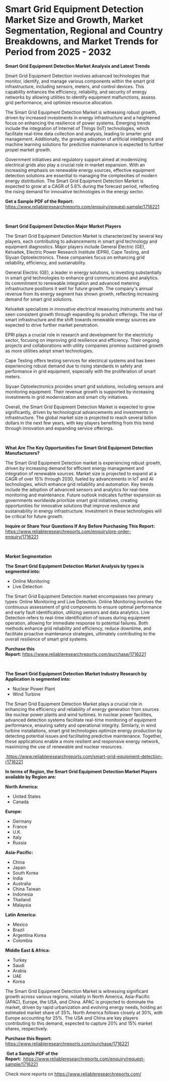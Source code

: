 <p><h1>Smart Grid Equipment Detection Market Size and Growth, Market Segmentation, Regional and Country Breakdowns, and Market Trends for Period from 2025 -  2032</h1></p><p><strong>Smart Grid Equipment Detection Market Analysis and Latest Trends</strong></p>
<p><p>Smart Grid Equipment Detection involves advanced technologies that monitor, identify, and manage various components within the smart grid infrastructure, including sensors, meters, and control devices. This capability enhances the efficiency, reliability, and security of energy networks by allowing utilities to identify equipment malfunctions, assess grid performance, and optimize resource allocation.</p><p>The Smart Grid Equipment Detection Market is witnessing robust growth, driven by increased investments in energy infrastructure and a heightened focus on enhancing the resilience of power systems. Emerging trends include the integration of Internet of Things (IoT) technologies, which facilitate real-time data collection and analysis, leading to smarter grid management. Additionally, the growing adoption of artificial intelligence and machine learning solutions for predictive maintenance is expected to further propel market growth.</p><p>Government initiatives and regulatory support aimed at modernizing electrical grids also play a crucial role in market expansion. With an increasing emphasis on renewable energy sources, effective equipment detection solutions are essential to managing the complexities of modern energy distribution. The Smart Grid Equipment Detection Market is expected to grow at a CAGR of 5.6% during the forecast period, reflecting the rising demand for innovative technologies in the energy sector.</p></p>
<p><strong>Get a Sample PDF of the Report:&nbsp;</strong> <a href="https://www.reliableresearchreports.com/enquiry/request-sample/1716221?utm_campaign=2743&utm_medium=2&utm_source=Github&utm_content=ia&utm_term=28032025&utm_id=smart-grid-equipment-detection">https://www.reliableresearchreports.com/enquiry/request-sample/1716221</a></p>
<p>&nbsp;</p>
<p><strong>Smart Grid Equipment Detection Major Market Players</strong></p>
<p><p>The Smart Grid Equipment Detection Market is characterized by several key players, each contributing to advancements in smart grid technology and equipment diagnostics. Major players include General Electric (GE), Kelvaitek, Electric Power Research Institute (EPRI), Cape Testing, and Siyuan Optoelectronics. These companies focus on enhancing grid reliability, efficiency, and sustainability.</p><p>General Electric (GE), a leader in energy solutions, is investing substantially in smart grid technologies to enhance grid communications and analytics. Its commitment to renewable integration and advanced metering infrastructure positions it well for future growth. The company's annual revenue from its energy segment has shown growth, reflecting increasing demand for smart grid solutions.</p><p>Kelvaitek specializes in innovative electrical measuring instruments and has seen consistent growth through expanding its product offerings. The rise of smart infrastructure and the shift towards renewable energy sources are expected to drive further market penetration.</p><p>EPRI plays a crucial role in research and development for the electricity sector, focusing on improving grid resilience and efficiency. Their ongoing projects and collaborations with utility companies promise sustained growth as more utilities adopt smart technologies.</p><p>Cape Testing offers testing services for electrical systems and has been experiencing robust demand due to rising standards in safety and performance in grid equipment, especially with the proliferation of smart meters.</p><p>Siyuan Optoelectronics provides smart grid solutions, including sensors and monitoring equipment. Their revenue growth is supported by increasing investments in grid modernization and smart city initiatives.</p><p>Overall, the Smart Grid Equipment Detection Market is expected to grow significantly, driven by technological advancements and investments in infrastructure. The global market size is projected to reach several billion dollars in the next few years, with key players benefiting from this trend through innovation and expanding service offerings.</p></p>
<p>&nbsp;</p>
<p><strong>What Are The Key Opportunities For Smart Grid Equipment Detection Manufacturers?</strong></p>
<p><p>The Smart Grid Equipment Detection market is experiencing robust growth, driven by increasing demand for efficient energy management and integration of renewable sources. Market size is projected to expand at a CAGR of over 15% through 2030, fueled by advancements in IoT and AI technologies, which enhance grid reliability and automation. Key trends include the adoption of advanced sensors and analytics for real-time monitoring and maintenance. Future outlook indicates further expansion as governments worldwide prioritize smart grid initiatives, creating opportunities for innovative solutions that improve resilience and sustainability in energy infrastructure. Investment in these technologies will be critical for future growth.</p></p>
<p><strong>Inquire or Share Your Questions If Any Before Purchasing This Report:</strong> <a href="https://www.reliableresearchreports.com/enquiry/pre-order-enquiry/1716221?utm_campaign=2743&utm_medium=2&utm_source=Github&utm_content=ia&utm_term=28032025&utm_id=smart-grid-equipment-detection">https://www.reliableresearchreports.com/enquiry/pre-order-enquiry/1716221</a></p>
<p>&nbsp;</p>
<p><strong>Market Segmentation</strong></p>
<p><strong>The Smart Grid Equipment Detection Market Analysis by types is segmented into:</strong></p>
<p><ul><li>Online Monitoring</li><li>Live Detection</li></ul></p>
<p><p>The Smart Grid Equipment Detection market encompasses two primary types: Online Monitoring and Live Detection. Online Monitoring involves the continuous assessment of grid components to ensure optimal performance and early fault identification, utilizing sensors and data analytics. Live Detection refers to real-time identification of issues during equipment operation, allowing for immediate response to potential failures. Both methods enhance grid reliability and efficiency, reduce downtime, and facilitate proactive maintenance strategies, ultimately contributing to the overall resilience of smart grid systems.</p></p>
<p><strong>Purchase this Report:&nbsp;</strong><a href="https://www.reliableresearchreports.com/purchase/1716221?utm_campaign=2743&utm_medium=2&utm_source=Github&utm_content=ia&utm_term=28032025&utm_id=smart-grid-equipment-detection">https://www.reliableresearchreports.com/purchase/1716221</a></p>
<p>&nbsp;</p>
<p><strong>The Smart Grid Equipment Detection Market Industry Research by Application is segmented into:</strong></p>
<p><ul><li>Nuclear Power Plant</li><li>Wind Turbine</li></ul></p>
<p><p>The Smart Grid Equipment Detection Market plays a crucial role in enhancing the efficiency and reliability of energy generation from sources like nuclear power plants and wind turbines. In nuclear power facilities, advanced detection systems facilitate real-time monitoring of equipment performance, ensuring safety and operational integrity. Similarly, in wind turbine installations, smart grid technologies optimize energy production by detecting potential issues and facilitating predictive maintenance. Together, these applications enable a more resilient and responsive energy network, maximizing the use of renewable and nuclear resources.</p></p>
<p><a href="https://www.reliableresearchreports.com/smart-grid-equipment-detection-r1716221?utm_campaign=2743&utm_medium=2&utm_source=Github&utm_content=ia&utm_term=28032025&utm_id=smart-grid-equipment-detection">&nbsp;https://www.reliableresearchreports.com/smart-grid-equipment-detection-r1716221</a></p>
<p><strong>In terms of Region, the Smart Grid Equipment Detection Market Players available by Region are:</strong></p>
<p>
    <p> <strong> North America: </strong>
        <ul>
            <li>United States</li>
            <li>Canada</li>
        </ul>
        </p> 
    <p> <strong> Europe: </strong>
        <ul>
            <li>Germany</li>
            <li>France</li>
            <li>U.K.</li>
            <li>Italy</li>
            <li>Russia</li>
        </ul>
        </p> 
    <p> <strong> Asia-Pacific: </strong>
        <ul>
            <li>China</li>
            <li>Japan</li>
            <li>South Korea</li>
            <li>India</li>
            <li>Australia</li>
            <li>China Taiwan</li>
            <li>Indonesia</li>
            <li>Thailand</li>
            <li>Malaysia</li>
        </ul>
        </p> 
    <p> <strong> Latin America: </strong>
        <ul>
            <li>Mexico</li>
            <li>Brazil</li>
            <li>Argentina Korea</li>
            <li>Colombia</li>
        </ul>
        </p> 
    <p> <strong> Middle East & Africa: </strong>
        <ul>
            <li>Turkey</li>
            <li>Saudi</li>
            <li>Arabia</li>
            <li>UAE</li>
            <li>Korea</li>
        </ul>
    </p>
    </p>
<p><p>The Smart Grid Equipment Detection Market is witnessing significant growth across various regions, notably in North America, Asia-Pacific (APAC), Europe, the USA, and China. APAC is projected to dominate the market, driven by rapid urbanization and evolving energy needs, holding an estimated market share of 35%. North America follows closely at 30%, with Europe accounting for 25%. The USA and China are key players contributing to this demand, expected to capture 20% and 15% market shares, respectively.</p></p>
<p><strong>Purchase this Report: </strong><a href="https://www.reliableresearchreports.com/purchase/1716221?utm_campaign=2743&utm_medium=2&utm_source=Github&utm_content=ia&utm_term=28032025&utm_id=smart-grid-equipment-detection">https://www.reliableresearchreports.com/purchase/1716221</a></p>
<p>&nbsp;<strong>Get a Sample PDF of the Report:&nbsp;&nbsp;</strong><a href="https://www.reliableresearchreports.com/enquiry/request-sample/1716221?utm_campaign=2743&utm_medium=2&utm_source=Github&utm_content=ia&utm_term=28032025&utm_id=smart-grid-equipment-detection">https://www.reliableresearchreports.com/enquiry/request-sample/1716221</a></p>
<p><strong></strong></p>
<p>Check more reports on <a href="https://www.reliableresearchreports.com/?utm_campaign=2743&utm_medium=2&utm_source=Github&utm_content=ia&utm_term=28032025&utm_id=smart-grid-equipment-detection">https://www.reliableresearchreports.com/</a></p>